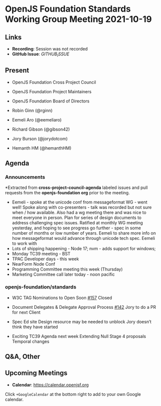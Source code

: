 # OpenJS Foundation Standards Working Group Meeting 2021-10-19

## Links

* **Recording**: Session was not recorded
* **GitHub Issue**: $GITHUB_ISSUE$

## Present

* OpenJS Foundation Cross Project Council
* OpenJS Foundation Project Maintainers
* OpenJS Foundation Board of Directors

* Robin Ginn (@rginn) 
* Eemeli Aro (@eemeliaro) 
* Richard Gibson (@gibson42) 
* Jory Burson (@jorydotcom)
* Hemanth HM (@hemanthHM)  

## Agenda

### Announcements

*Extracted from **cross-project-council-agenda** labeled issues and pull requests from the **openjs-foundation org** prior to the meeting.

* Eemeli - spoke at the unicode conf from messageformat WG - went well! Spoke along with co-presenters - talk was recorded but not sure when / how available. Also had a wg meeting there and was nice to meet everyone in person. Plan for series of design documents to address challenging spec issues. Ratified at monthly WG meeting yesterday, and hoping to see progress go further - spec in some number of months or low number of years. Eemeli to share more info on how messageformat would advance through unicode tech spec. Eemeli to work with 
* Lots of shipping happening - Node 17; nvm - adds support for windows; 
* Monday TC39 meeting - BST 
* TPAC Developer days - this week
* NearForm Node Conf
* Programming Committee meeting this week (Thursday) 
* Marketing Committee call later today - noon pacific

### openjs-foundation/standards

* W3C TAG Nominations to Open Soon [#157](https://github.com/openjs-foundation/standards/issues/157)
Closed 

* Document Delegates & Delegate Approval Process [#142](https://github.com/openjs-foundation/standards/issues/142)
Jory to do a PR for next Client

* Spec Ed site
Design resource may be needed to unblock
Jory doesn’t think they have started

* Exciting TC39 Agenda next week
Extending Null
Stage 4 proposals
Temporal changes

## Q&A, Other

## Upcoming Meetings

* **Calendar**: <https://calendar.openjsf.org>

Click `+GoogleCalendar` at the bottom right to add to your own Google calendar.

